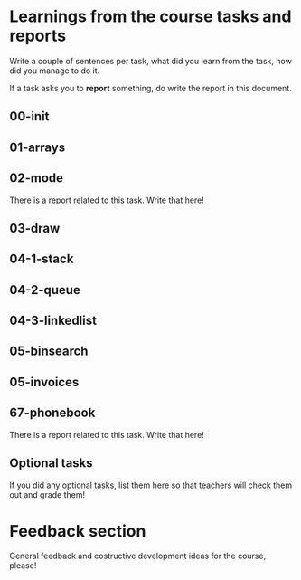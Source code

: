 # Learnings from the course tasks and reports

Write a couple of sentences per task, what did you learn from the task, how did you manage to do it.

If a task asks you to **report** something, do write the report in this document.

## 00-init

## 01-arrays

## 02-mode

There is a report related to this task. Write that here!

## 03-draw


## 04-1-stack


## 04-2-queue


## 04-3-linkedlist


## 05-binsearch


## 05-invoices


## 67-phonebook

There is a report related to this task. Write that here!

## Optional tasks

If you did any optional tasks, list them here so that teachers will check them out and grade them!


# Feedback section

General feedback and costructive development ideas for the course, please!
